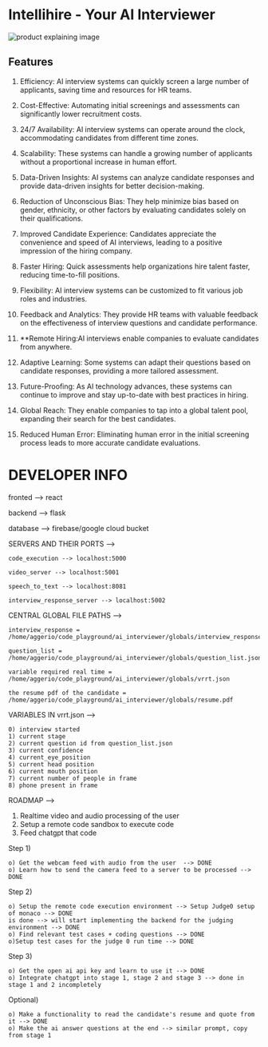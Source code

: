 # Intellihire - Your AI Interviewer

![product explaining image](https://github.com/Aggerio/AI_Interviewer/blob/trial/design.png)


## Features
1. Efficiency: AI interview systems can quickly screen a large number of applicants, saving time and resources for HR teams.


3. Cost-Effective: Automating initial screenings and assessments can significantly lower recruitment costs.

4. 24/7 Availability: AI interview systems can operate around the clock, accommodating candidates from different time zones.

5. Scalability: These systems can handle a growing number of applicants without a proportional increase in human effort.

6. Data-Driven Insights: AI systems can analyze candidate responses and provide data-driven insights for better decision-making.

7. Reduction of Unconscious Bias: They help minimize bias based on gender, ethnicity, or other factors by evaluating candidates solely on their qualifications.

8. Improved Candidate Experience: Candidates appreciate the convenience and speed of AI interviews, leading to a positive impression of the hiring company.

9. Faster Hiring: Quick assessments help organizations hire talent faster, reducing time-to-fill positions.

10. Flexibility: AI interview systems can be customized to fit various job roles and industries.

12. Feedback and Analytics: They provide HR teams with valuable feedback on the effectiveness of interview questions and candidate performance.

13. **Remote Hiring:AI interviews enable companies to evaluate candidates from anywhere.

14. Adaptive Learning: Some systems can adapt their questions based on candidate responses, providing a more tailored assessment.

15. Future-Proofing: As AI technology advances, these systems can continue to improve and stay up-to-date with best practices in hiring.

16. Global Reach: They enable companies to tap into a global talent pool, expanding their search for the best candidates.

17. Reduced Human Error: Eliminating human error in the initial screening process leads to more accurate candidate evaluations.


# DEVELOPER INFO

fronted --> react

backend --> flask 

database --> firebase/google cloud bucket

SERVERS AND THEIR PORTS --> 
```
code_execution --> localhost:5000

video_server --> localhost:5001

speech_to_text --> localhost:8081

interview_response_server --> localhost:5002
```

CENTRAL GLOBAL FILE PATHS --> 

```
interview_response = 
/home/aggerio/code_playground/ai_interviewer/globals/interview_response

question_list =
/home/aggerio/code_playground/ai_interviewer/globals/question_list.json

variable required real time =
/home/aggerio/code_playground/ai_interviewer/globals/vrrt.json

the resume pdf of the candidate = 
/home/aggerio/code_playground/ai_interviewer/globals/resume.pdf
```

VARIABLES IN vrrt.json --> 
```
0) interview started
1) current stage
2) current question id from question_list.json
3) current confidence 
4) current_eye_position 
5) current head position 
6) current mouth position
7) current number of people in frame
8) phone present in frame
```



ROADMAP --> 
1) Realtime video and audio processing of the user
2) Setup a remote code sandbox to execute code
3) Feed chatgpt that code 

Step 1)
```
o) Get the webcam feed with audio from the user  --> DONE 
o) Learn how to send the camera feed to a server to be processed --> DONE
```

Step 2)
```
o) Setup the remote code execution environment --> Setup Judge0 setup of monaco --> DONE
is done --> will start implementing the backend for the judging environment --> DONE
o) Find relevant test cases + coding questions --> DONE
o)Setup test cases for the judge 0 run time --> DONE
```

Step 3)
```
o) Get the open ai api key and learn to use it --> DONE 
o) Integrate chatgpt into stage 1, stage 2 and stage 3 --> done in stage 1 and 2 incompletely
```

Optional)
```
o) Make a functionality to read the candidate's resume and quote from it --> DONE
o) Make the ai answer questions at the end --> similar prompt, copy from stage 1
```
